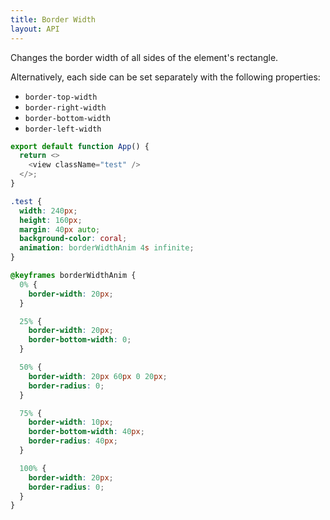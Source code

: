 ```yaml
---
title: Border Width
layout: API
---
```


Changes the border width of all sides of the element's rectangle.

Alternatively, each side can be set separately with the following properties:

- `border-top-width`
- `border-right-width`
- `border-bottom-width`
- `border-left-width`

<Sandpack>

```js
export default function App() {
  return <>
    <view className="test" />
  </>;
}
```

```css active
.test {
  width: 240px;
  height: 160px;
  margin: 40px auto;
  background-color: coral;
  animation: borderWidthAnim 4s infinite;
}

@keyframes borderWidthAnim {
  0% {
    border-width: 20px;
  }

  25% {
    border-width: 20px;
    border-bottom-width: 0;
  }

  50% {
    border-width: 20px 60px 0 20px;
    border-radius: 0;
  }

  75% {
    border-width: 10px;
    border-bottom-width: 40px;
    border-radius: 40px;
  }

  100% {
    border-width: 20px;
    border-radius: 0;
  }
}

```

</Sandpack>
